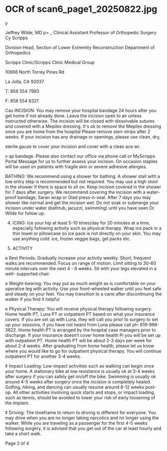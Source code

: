 # OCR of scan6_page1_20250822.jpg

y

Jeffrey Wilde, MD p= _
Clinical Assistant Professor of Orthopedic Surgery Cy Scripps

Division Head, Section of Lower Extremity Reconstruction
Department of Orthopedics

Scripps Clinic/Scripps Clinic Medical Group

10666 North Torrey Pines Rd

La Jolla, CA 92037

T: 858 554 7993

F: 858 554 6321

Cas INCISION: You may remove your hospital bandage 24 hours after you get home if not already done. Leave the
incision open to air unless instructed otherwise. The incision will be closed with dissolvable sutures and
covered with a Mepilex dressing. It's ok to remove the Mepilex dressing once you are home from the hospital
Please remove steri-strips after 2 weeks. If your incision has any drainage or openings, please use clean, dry,

sterile gauze to cover your incision and cover with a clean ace wr.

v ap bandage. Please also contact our office via
phone call or MyScripps Portal Message for us to further assess your incision. On occasion staples will be used
on patients with fragile skin or severe adhesive allergies.

BATHING: We recommend using a shower for bathing. A shower stall with a low entry step is recommended but
not required. You may use a high stool in the shower if there is space to sit on. Keep incision covered in the
shower for 7 days after surgery. We recommend covering the incision with a water-proof bandage, Saran
wrap or Glad press-n-seal. After 7 days you may shower like normal and get the incision wet. Do not soak
or submerge your incision under water (bathtub, jacuzzi, swimming) until you have seen Dr. Wilde for follow
up.

4. ICING: Ice your hip at least 5-10 times/day for 20 minutes at a time, especially following activity such as
physical therapy. Wrap ice pack in a thin towel or pillowcase so ice pack is not directly on your skin.
You may use anything cold: ice, frozen veggie bags, gel packs etc.

5. ACTIVITY

e Rest Periods: Gradually increase your activity weekly. Short, frequent walks are recommended. Focus on range
of motion. Limit sitting to 30-60 minute intervals over the next 4 - 6 weeks. Sit with your legs elevated in a well-
supported chair.

e Weight-bearing: You may put as much weight as is comfortable on your operative leg with activity. Use
your front-wheeled walker until you feel safe and steady on your feet. You may transition to a cane after
discontinuing the walker if you find it helpful

e Physical Therapy: You will receive physical therapy following surgery: Home health PT, Luna PT or
outpatient PT based on what your insurance covers. If you are set up with Luna, they will call you prior to
surgery to set up your sessions, if you have not heard from Luna please call ph: 619-966-3822. Home health PT
is arranged by the hospital case managers prior to discharge. If your insurance doesn’t cover home health Pi
you will be set up with outpatient PT. Home health PT will be about 2-3 days per week for about 2-4 weeks. After
graduating from home health, please let us know where you would like to go for outpatient physical
therapy. You will continue outpatient PT for another 3-4 weeks.

¢ Impact Loading: Low-impact activities such as walking can begin once your home. A stationary bike at low
resistance is usually ok at 3-4 weeks after surgery if you can safely get on/off the bike. Swimming is usually ok
around 4-5 weeks after surgery once the incision is completely healed. Golfing, hiking, and dancing can usually
resume around 8-12 weeks post-op. All other activities involving quick starts and stops, or impact loading, such as
tennis, should be avoided to lower your risk of early loosening of the implant.

¢ Driving: The timeframe to return to driving is different for everyone. You may drive when you are no longer
taking narcotics and no longer using the walker. While you are traveling as a passenger for the first 4-5 weeks
following surgery, it is advised that you get out of the car at least hourly and take a short walk.

Page 2 of 4

